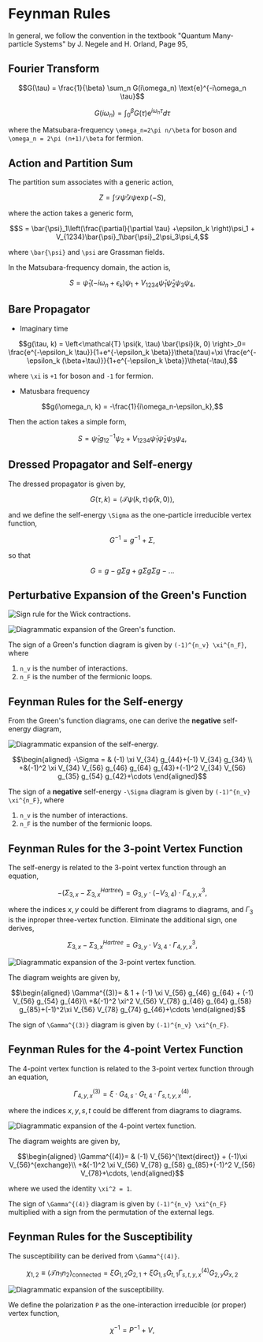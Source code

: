 # Feynman Rules

In general, we follow the convention in the textbook "Quantum Many-particle Systems" by J. Negele and H. Orland, Page 95,

## Fourier Transform

```math
G(\tau) = \frac{1}{\beta} \sum_n G(i\omega_n) \text{e}^{-i\omega_n \tau}
```

```math
G(i\omega_n) = \int_0^\beta G(\tau) \text{e}^{i\omega_n \tau} d\tau
```

where the Matsubara-frequency ``\omega_n=2\pi n/\beta`` for boson and ``\omega_n = 2\pi (n+1)/\beta`` for fermion.

## Action and Partition Sum

The partition sum associates with a generic action,

```math
Z = \int \mathcal{D}\bar{\psi}\mathcal{D}\psi \exp\left(-S\right),
```

where the action takes a generic form,

```math
S = \bar{\psi}_1\left(\frac{\partial}{\partial \tau} +\epsilon_k \right)\psi_1 + V_{1234}\bar{\psi}_1\bar{\psi}_2\psi_3\psi_4,
```

where ``\bar{\psi}`` and ``\psi`` are Grassman fields.

In the Matsubara-frequency domain, the action is,

```math
S = \bar{\psi}_1\left(-i\omega_n +\epsilon_k \right)\psi_1 + V_{1234}\bar{\psi}_1\bar{\psi}_2\psi_3\psi_4,
```

## Bare Propagator

- Imaginary time

```math
g(\tau, k) = \left<\mathcal{T} \psi(k, \tau) \bar{\psi}(k, 0) \right>_0= \frac{e^{-\epsilon_k \tau}}{1+e^{-\epsilon_k \beta}}\theta(\tau)+\xi \frac{e^{-\epsilon_k (\beta+\tau)}}{1+e^{-\epsilon_k \beta}}\theta(-\tau),
```

where ``\xi`` is ``+1`` for boson and ``-1`` for fermion.

- Matusbara frequency

```math
g(i\omega_n, k) = -\frac{1}{i\omega_n-\epsilon_k},
```

Then the action takes a simple form,

```math
S = \bar{\psi}_1g_{12}^{-1}\psi_2 + V_{1234}\bar{\psi}_1\bar{\psi}_2\psi_3\psi_4,
```

## Dressed Propagator and Self-energy

The dressed propagator is given by,

```math
G(\tau, k) = \left<\mathcal{T} \psi(k, \tau) \bar{\psi}(k, 0) \right>,
```

and we define the self-energy ``\Sigma`` as the one-particle irreducible vertex function,

```math
G^{-1} = g^{-1} + \Sigma,
```

so that

```math
G = g - g\Sigma g + g\Sigma g \Sigma g - ...
```

## Perturbative Expansion of the Green's Function


![Sign rule for the Wick contractions.](../assets/diagrams/green0.svg)

![Diagrammatic expansion of the Green's function.](../assets/diagrams/green.svg)

The sign of a Green's function diagram is given by ``(-1)^{n_v} \xi^{n_F}``, where

1. ``n_v`` is the number of interactions.
2. ``n_F`` is the number of the fermionic loops.

## Feynman Rules for the Self-energy

From the Green's function diagrams, one can derive the __negative__ self-energy diagram,


![Diagrammatic expansion of the self-energy.](../assets/diagrams/sigma.svg)

```math
\begin{aligned}
-\Sigma = & (-1) \xi V_{34} g_{44}+(-1) V_{34} g_{34} \\
+&(-1)^2 \xi V_{34} V_{56} g_{46} g_{64} g_{43}+(-1)^2 V_{34} V_{56} g_{35} g_{54} g_{42}+\cdots
\end{aligned}
```

The sign of a __negative__ self-energy ``-\Sigma`` diagram is given by ``(-1)^{n_v} \xi^{n_F}``, where

1. ``n_v`` is the number of interactions.
2. ``n_F`` is the number of the fermionic loops.

## Feynman Rules for the 3-point Vertex Function

The self-energy is related to the 3-point vertex function through an equation,

```math
-\left(\Sigma_{3, x} -\Sigma^{Hartree}_{3, x}\right) = G_{3,y} \cdot \left(-V_{3, 4}\right) \cdot \Gamma^3_{4,y,x},
```

where the indices $x, y$ could be different from diagrams to diagrams, and $\Gamma_3$ is the inproper three-vertex function. Eliminate the additional sign, one derives,

```math
\Sigma_{3, x} -\Sigma^{Hartree}_{3, x} = G_{3,y} \cdot V_{3, 4} \cdot \Gamma^3_{4,y,x},
```

![Diagrammatic expansion of the 3-point vertex function.](../assets/diagrams/gamma3.svg)

The diagram weights are given by,

```math
\begin{aligned}
\Gamma^{(3)}= & 1 + (-1) \xi V_{56} g_{46} g_{64} + (-1) V_{56} g_{54} g_{46}\\
+&(-1)^2 \xi^2 V_{56} V_{78} g_{46} g_{64} g_{58} g_{85}+(-1)^2\xi V_{56} V_{78} g_{74} g_{46}+\cdots
\end{aligned}
```

The sign of ``\Gamma^{(3)}`` diagram is given by ``(-1)^{n_v} \xi^{n_F}``.

## Feynman Rules for the 4-point Vertex Function

The 4-point vertex function is related to the 3-point vertex function through an equation,

```math
\Gamma^{(3)}_{4,y,x} = \xi \cdot G_{4,s} \cdot G_{t, 4} \cdot \Gamma^{(4)}_{s, t, y, x},
```

where the indices $x, y, s, t$ could be different from diagrams to diagrams.

![Diagrammatic expansion of the 4-point vertex function.](../assets/diagrams/gamma4.svg)

The diagram weights are given by,

```math
\begin{aligned}
\Gamma^{(4)}= & (-1) V_{56}^{\text{direct}} + (-1)\xi V_{56}^{exchange}\\
+&(-1)^2 \xi V_{56} V_{78} g_{58} g_{85}+(-1)^2 V_{56} V_{78}+\cdots,
\end{aligned}
```

where we used the identity ``\xi^2 = 1``.

The sign of ``\Gamma^{(4)}`` diagram is given by ``(-1)^{n_v} \xi^{n_F}`` multiplied with a sign from the permutation of the external legs.

## Feynman Rules for the Susceptibility

The susceptibility can be derived from ``\Gamma^{(4)}``.

```math
\chi_{1,2} \equiv \left<\mathcal{T} n_1 n_2\right>_{\text{connected}} = \xi G_{1,2} G_{2, 1} + \xi G_{1,s} G_{t, 1} \Gamma^{(4)}_{s, t, y, x} G_{2,y} G_{x, 2}
```

![Diagrammatic expansion of the susceptibility.](../assets/diagrams/susceptibility.svg)

We define the polarization ``P`` as the one-interaction irreducible (or proper) vertex function,

```math
\chi^{-1} = P^{-1} + V,
```
